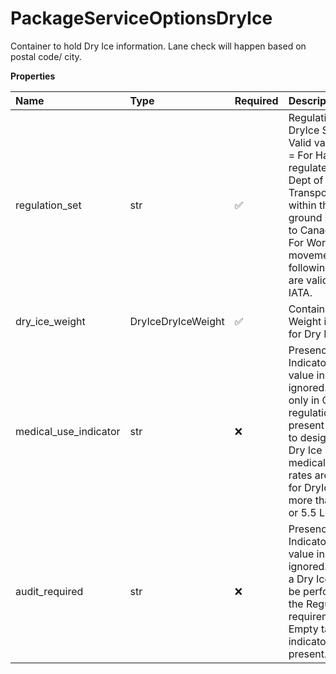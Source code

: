 # PackageServiceOptionsDryIce

Container to hold Dry Ice information. Lane check will happen based on postal code/ city.

**Properties**

| Name                  | Type               | Required | Description                                                                                                                                                                                                                                |
| :-------------------- | :----------------- | :------- | :----------------------------------------------------------------------------------------------------------------------------------------------------------------------------------------------------------------------------------------- |
| regulation_set        | str                | ✅       | Regulation set for DryIce Shipment. Valid values: CFR = For HazMat regulated by US Dept of Transportation within the U.S. or ground shipments to Canada,IATA = For Worldwide Air movement. The following values are valid: CFR and IATA.   |
| dry_ice_weight        | DryIceDryIceWeight | ✅       | Container for Weight information for Dry Ice.                                                                                                                                                                                              |
| medical_use_indicator | str                | ❌       | Presence/Absence Indicator. Any value inside is ignored. Relevant only in CFR regulation set. If present it is used to designate the Dry Ice is for any medical use and rates are adjusted for DryIce weight more than 2.5 KGS or 5.5 LBS. |
| audit_required        | str                | ❌       | Presence/Absence Indicator. Any value inside is ignored. Indicates a Dry Ice audit will be performed per the Regulation Set requirements. Empty tag means indicator is present.                                                            |

<!-- This file was generated by liblab | https://liblab.com/ -->
